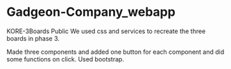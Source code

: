 # Gadgeon-Company_webapp

KORE-3Boards Public
We used css and services to recreate the three boards in phase 3.

Made three components and added one button for each component and did some functions on click.
Used bootstrap.

